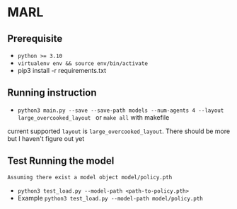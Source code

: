 # MARL

## Prerequisite
- `python >= 3.10`
- `virtualenv env && source env/bin/activate`
- pip3 install -r requirements.txt
## Running instruction
- `python3 main.py --save --save-path models --num-agents 4 --layout large_overcooked_layout ` or `make all` with makefile

current supported `layout` is `large_overcooked_layout`. There should be more but I haven't figure out yet
## Test Running the model
`Assuming there exist a model object model/policy.pth`
- `python3 test_load.py --model-path <path-to-policy.pth>`
- Example `python3 test_load.py --model-path model/policy.pth`
